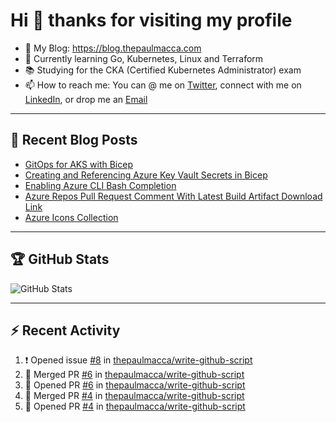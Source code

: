 # Hi 👋 thanks for visiting my profile

- 💬 My Blog: <https://blog.thepaulmacca.com>
- 🌱 Currently learning Go, Kubernetes, Linux and Terraform
- 📚 Studying for the CKA (Certified Kubernetes Administrator) exam
- 📫 How to reach me: You can @ me on [Twitter](https://twitter.com/thepaulmacca), connect with me on [LinkedIn](https://www.linkedin.com/in/thepaulmacca/), or drop me an [Email](mailto:pm@thepaulmacca.com)

---

## :blue_book: Recent Blog Posts
<!-- BLOG-POST-LIST:START -->
- [GitOps for AKS with Bicep](https://blog.thepaulmacca.com/gitops-for-aks-with-bicep)
- [Creating and Referencing Azure Key Vault Secrets in Bicep](https://blog.thepaulmacca.com/creating-and-referencing-azure-key-vault-secrets-in-bicep)
- [Enabling Azure CLI Bash Completion](https://blog.thepaulmacca.com/enabling-azure-cli-bash-completion)
- [Azure Repos Pull Request Comment With Latest Build Artifact Download Link](https://blog.thepaulmacca.com/azure-repos-pull-request-comment-with-latest-build-artifact-download-link)
- [Azure Icons Collection](https://blog.thepaulmacca.com/azure-icons-collection)
<!-- BLOG-POST-LIST:END -->

---

## :trophy: GitHub Stats

![GitHub Stats](https://github-readme-stats.vercel.app/api?username=thepaulmacca&count_private=true&show_icons=true&theme=dark)

---

## :zap: Recent Activity

<!--START_SECTION:activity-->
1. ❗️ Opened issue [#8](https://github.com/thepaulmacca/write-github-script/issues/8) in [thepaulmacca/write-github-script](https://github.com/thepaulmacca/write-github-script)
2. 🎉 Merged PR [#6](https://github.com/thepaulmacca/write-github-script/pull/6) in [thepaulmacca/write-github-script](https://github.com/thepaulmacca/write-github-script)
3. 💪 Opened PR [#6](https://github.com/thepaulmacca/write-github-script/pull/6) in [thepaulmacca/write-github-script](https://github.com/thepaulmacca/write-github-script)
4. 🎉 Merged PR [#4](https://github.com/thepaulmacca/write-github-script/pull/4) in [thepaulmacca/write-github-script](https://github.com/thepaulmacca/write-github-script)
5. 💪 Opened PR [#4](https://github.com/thepaulmacca/write-github-script/pull/4) in [thepaulmacca/write-github-script](https://github.com/thepaulmacca/write-github-script)
<!--END_SECTION:activity-->
